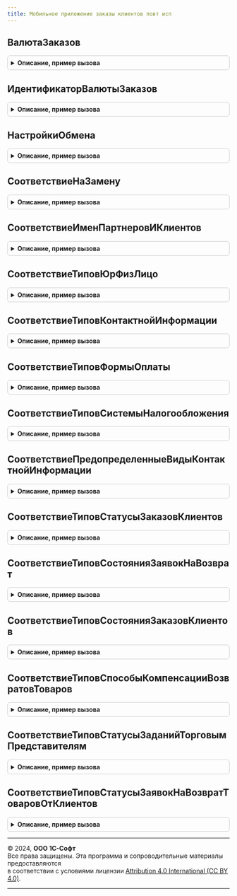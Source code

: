 ```yaml
---
title: Мобильное приложение заказы клиентов повт исп
---
```



## ВалютаЗаказов
<details style="margin: 1em 0; padding: 0.5em; border: 1px solid #ccc; border-radius: 6px;">

<summary style="font-weight: bold; cursor: pointer;">Описание, пример вызова</summary>

```bsl

// Возвращает валюту мобильного приложения.
//
// Возвращаемое значение:
//  СправочникСсылка.Валюты - валюта заказа.
//
Функция ВалютаЗаказов() Экспорт
```

Пример вызова
```bsl
Результат = МобильноеПриложениеЗаказыКлиентовПовтИсп.ВалютаЗаказов() 
```
</details>

## ИдентификаторВалютыЗаказов
<details style="margin: 1em 0; padding: 0.5em; border: 1px solid #ccc; border-radius: 6px;">

<summary style="font-weight: bold; cursor: pointer;">Описание, пример вызова</summary>

```bsl

// Возвращает строковое представление идентификатора валюты.
//
// Возвращаемое значение:
//  Строка - идентификатор валюты.
//
Функция ИдентификаторВалютыЗаказов() Экспорт
```

Пример вызова
```bsl
Результат = МобильноеПриложениеЗаказыКлиентовПовтИсп.ИдентификаторВалютыЗаказов() 
```
</details>

## НастройкиОбмена
<details style="margin: 1em 0; padding: 0.5em; border: 1px solid #ccc; border-radius: 6px;">

<summary style="font-weight: bold; cursor: pointer;">Описание, пример вызова</summary>

```bsl

// Возвращает настройки компоновки для узла обмена
// Параметры:
//  УзелОбмена - ПланОбменаСсылка - узел обмена с мобильным приложением.
//
// Возвращаемое значение:
//  КомпоновщикНастроекКомпоновкиДанных - настройки обмена.
//
Функция НастройкиОбмена(УзелОбмена) Экспорт
```

Пример вызова
```bsl
Результат = МобильноеПриложениеЗаказыКлиентовПовтИсп.НастройкиОбмена(УзелОбмена) 
```
</details>

## СоответствиеНаЗамену
<details style="margin: 1em 0; padding: 0.5em; border: 1px solid #ccc; border-radius: 6px;">

<summary style="font-weight: bold; cursor: pointer;">Описание, пример вызова</summary>

```bsl

// Возвращает соответствие имен данных между ERP и 1С Заказы для замены в итоговом сообщении
//
// Параметры:
//  Выгрузка - Булево - Выгрузка - Истина, Загрузка - Ложь
//
// Возвращаемое значение:
// Соответствие из КлючИЗначение:
// * Ключ - Строка
// * Значение - Строка
Функция СоответствиеНаЗамену(Выгрузка = Истина) Экспорт
```

Пример вызова
```bsl
Результат = МобильноеПриложениеЗаказыКлиентовПовтИсп.СоответствиеНаЗамену(Выгрузка);
```
</details>

## СоответствиеИменПартнеровИКлиентов
<details style="margin: 1em 0; padding: 0.5em; border: 1px solid #ccc; border-radius: 6px;">

<summary style="font-weight: bold; cursor: pointer;">Описание, пример вызова</summary>

```bsl

// Возвращает соответствие имен данных между ERP и 1С Заказы
//
// Возвращаемое значение:
// Соответствие из КлючИЗначение:
// * Ключ - Строка
// * Значение - Строка
Функция СоответствиеИменПартнеровИКлиентов() Экспорт
```

Пример вызова
```bsl
Результат = МобильноеПриложениеЗаказыКлиентовПовтИсп.СоответствиеИменПартнеровИКлиентов() 
```
</details>

## СоответствиеТиповЮрФизЛицо
<details style="margin: 1em 0; padding: 0.5em; border: 1px solid #ccc; border-radius: 6px;">

<summary style="font-weight: bold; cursor: pointer;">Описание, пример вызова</summary>

```bsl

// Возвращает соответствие имен данных между типом XDTO и Перечислением ЮрФизЛицо
//
// Возвращаемое значение:
// Соответствие из КлючИЗначение:
// * Ключ - Строка
// * Значение - Строка
Функция СоответствиеТиповЮрФизЛицо() Экспорт
```

Пример вызова
```bsl
Результат = МобильноеПриложениеЗаказыКлиентовПовтИсп.СоответствиеТиповЮрФизЛицо() 
```
</details>

## СоответствиеТиповКонтактнойИнформации
<details style="margin: 1em 0; padding: 0.5em; border: 1px solid #ccc; border-radius: 6px;">

<summary style="font-weight: bold; cursor: pointer;">Описание, пример вызова</summary>

```bsl

// Возвращает соответствие имен данных между типом XDTO и Перечислением ТипыКонтактнойИнформации
//
// Возвращаемое значение:
// Соответствие из КлючИЗначение:
// * Ключ - Строка
// * Значение - Строка
Функция СоответствиеТиповКонтактнойИнформации() Экспорт
```

Пример вызова
```bsl
Результат = МобильноеПриложениеЗаказыКлиентовПовтИсп.СоответствиеТиповКонтактнойИнформации() 
```
</details>

## СоответствиеТиповФормыОплаты
<details style="margin: 1em 0; padding: 0.5em; border: 1px solid #ccc; border-radius: 6px;">

<summary style="font-weight: bold; cursor: pointer;">Описание, пример вызова</summary>

```bsl

// Возвращает соответствие имен данных между типом XDTO и Перечислением ФормыОплаты
//
// Возвращаемое значение:
// Соответствие из КлючИЗначение:
// * Ключ - Строка
// * Значение - Строка
Функция СоответствиеТиповФормыОплаты() Экспорт
```

Пример вызова
```bsl
Результат = МобильноеПриложениеЗаказыКлиентовПовтИсп.СоответствиеТиповФормыОплаты() 
```
</details>

## СоответствиеТиповСистемыНалогообложения
<details style="margin: 1em 0; padding: 0.5em; border: 1px solid #ccc; border-radius: 6px;">

<summary style="font-weight: bold; cursor: pointer;">Описание, пример вызова</summary>

```bsl

// Возвращает соответствие имен данных между типом XDTO и Перечислением СистемыНалогообложения
//
// Возвращаемое значение:
// Соответствие из КлючИЗначение:
// * Ключ - Строка
// * Значение - Строка
Функция СоответствиеТиповСистемыНалогообложения() Экспорт
```

Пример вызова
```bsl
Результат = МобильноеПриложениеЗаказыКлиентовПовтИсп.СоответствиеТиповСистемыНалогообложения() 
```
</details>

## СоответствиеПредопределенныеВидыКонтактнойИнформации
<details style="margin: 1em 0; padding: 0.5em; border: 1px solid #ccc; border-radius: 6px;">

<summary style="font-weight: bold; cursor: pointer;">Описание, пример вызова</summary>

```bsl

// Возвращает соответствие имен данных между именами предопределенных значений справочника "Виды контакнтой информации"
//
// Возвращаемое значение:
// Соответствие из КлючИЗначение:
// * Ключ - Строка
// * Значение - Строка
Функция СоответствиеПредопределенныеВидыКонтактнойИнформации() Экспорт
```

Пример вызова
```bsl
Результат = МобильноеПриложениеЗаказыКлиентовПовтИсп.СоответствиеПредопределенныеВидыКонтактнойИнформации() 
```
</details>

## СоответствиеТиповСтатусыЗаказовКлиентов
<details style="margin: 1em 0; padding: 0.5em; border: 1px solid #ccc; border-radius: 6px;">

<summary style="font-weight: bold; cursor: pointer;">Описание, пример вызова</summary>

```bsl

// Возвращает соответствие имен данных между типом XDTO и Перечислением СтатусыЗаказовКлиентов
//
// Возвращаемое значение:
// Соответствие из КлючИЗначение:
// * Ключ - Строка
// * Значение - Строка
Функция СоответствиеТиповСтатусыЗаказовКлиентов() Экспорт
```

Пример вызова
```bsl
Результат = МобильноеПриложениеЗаказыКлиентовПовтИсп.СоответствиеТиповСтатусыЗаказовКлиентов() 
```
</details>

## СоответствиеТиповСостоянияЗаявокНаВозврат
<details style="margin: 1em 0; padding: 0.5em; border: 1px solid #ccc; border-radius: 6px;">

<summary style="font-weight: bold; cursor: pointer;">Описание, пример вызова</summary>

```bsl

// Возвращает соответствие имен данных между типом XDTO и Перечислением СостоянияЗаявокНаВозврат
//
// Возвращаемое значение:
// Соответствие из КлючИЗначение:
// * Ключ - Строка
// * Значение - Строка
Функция СоответствиеТиповСостоянияЗаявокНаВозврат() Экспорт
```

Пример вызова
```bsl
Результат = МобильноеПриложениеЗаказыКлиентовПовтИсп.СоответствиеТиповСостоянияЗаявокНаВозврат() 
```
</details>

## СоответствиеТиповСостоянияЗаказовКлиентов
<details style="margin: 1em 0; padding: 0.5em; border: 1px solid #ccc; border-radius: 6px;">

<summary style="font-weight: bold; cursor: pointer;">Описание, пример вызова</summary>

```bsl

// Возвращает соответствие имен данных между типом XDTO и Перечислением СостоянияЗаказовКлиентов
//
// Возвращаемое значение:
// Соответствие из КлючИЗначение:
// * Ключ - Строка
// * Значение - Строка
Функция СоответствиеТиповСостоянияЗаказовКлиентов() Экспорт
```

Пример вызова
```bsl
Результат = МобильноеПриложениеЗаказыКлиентовПовтИсп.СоответствиеТиповСостоянияЗаказовКлиентов() 
```
</details>

## СоответствиеТиповСпособыКомпенсацииВозвратовТоваров
<details style="margin: 1em 0; padding: 0.5em; border: 1px solid #ccc; border-radius: 6px;">

<summary style="font-weight: bold; cursor: pointer;">Описание, пример вызова</summary>

```bsl

// Возвращает соответствие имен данных между типом XDTO и Перечислением СпособыКомпенсацииВозвратовТоваров
//
// Возвращаемое значение:
// Соответствие из КлючИЗначение:
// * Ключ - Строка
// * Значение - Строка
Функция СоответствиеТиповСпособыКомпенсацииВозвратовТоваров() Экспорт
```

Пример вызова
```bsl
Результат = МобильноеПриложениеЗаказыКлиентовПовтИсп.СоответствиеТиповСпособыКомпенсацииВозвратовТоваров() 
```
</details>

## СоответствиеТиповСтатусыЗаданийТорговымПредставителям
<details style="margin: 1em 0; padding: 0.5em; border: 1px solid #ccc; border-radius: 6px;">

<summary style="font-weight: bold; cursor: pointer;">Описание, пример вызова</summary>

```bsl

// Возвращает соответствие имен данных между типом XDTO и Перечислением СтатусыЗаданийТорговымПредставителям
//
// Возвращаемое значение:
// Соответствие из КлючИЗначение:
// * Ключ - Строка
// * Значение - Строка
Функция СоответствиеТиповСтатусыЗаданийТорговымПредставителям() Экспорт
```

Пример вызова
```bsl
Результат = МобильноеПриложениеЗаказыКлиентовПовтИсп.СоответствиеТиповСтатусыЗаданийТорговымПредставителям() 
```
</details>

## СоответствиеТиповСтатусыЗаявокНаВозвратТоваровОтКлиентов
<details style="margin: 1em 0; padding: 0.5em; border: 1px solid #ccc; border-radius: 6px;">

<summary style="font-weight: bold; cursor: pointer;">Описание, пример вызова</summary>

```bsl

// Возвращает соответствие имен данных между типом XDTO и Перечислением СтатусыЗаявокНаВозвратТоваровОтКлиентов
//
// Возвращаемое значение:
// Соответствие из КлючИЗначение:
// * Ключ - Строка
// * Значение - Строка
Функция СоответствиеТиповСтатусыЗаявокНаВозвратТоваровОтКлиентов() Экспорт
```

Пример вызова
```bsl
Результат = МобильноеПриложениеЗаказыКлиентовПовтИсп.СоответствиеТиповСтатусыЗаявокНаВозвратТоваровОтКлиентов() 
```
</details>

---

© 2024, **ООО 1С-Софт**  
Все права защищены. Эта программа и сопроводительные материалы предоставляются  
в соответствии с условиями лицензии [Attribution 4.0 International (CC BY 4.0)](https://creativecommons.org/licenses/by/4.0/legalcode).

---
